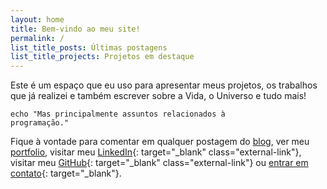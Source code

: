 ```yaml
---
layout: home
title: Bem-vindo ao meu site!
permalink: /
list_title_posts: Últimas postagens
list_title_projects: Projetos em destaque
---
```


Este é um espaço que eu uso para apresentar meus projetos, os trabalhos que já realizei e também escrever sobre a Vida, o Universo e tudo mais!


<code class="prompt">echo "Mas principalmente assuntos relacionados à programação."</code>


Fique à vontade para comentar em qualquer postagem do [blog](/blog), ver meu [portfolio](/portfolio),
visitar meu [LinkedIn](https://www.linkedin.com/in/israelss){: target="_blank" class="external-link"}, visitar meu [GitHub](https://github.com/israelss){: target="_blank" class="external-link"} ou [entrar em contato](mailto:israel.santanna@gmail.com){: target="_blank"}.
